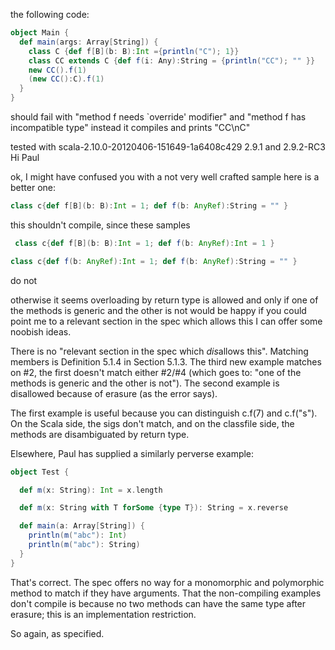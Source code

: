 the following code:
```scala
object Main {
  def main(args: Array[String]) {
    class C {def f[B](b: B):Int ={println("C"); 1}}
    class CC extends C {def f(i: Any):String = {println("CC"); "" }}
    new CC().f(1)
    (new CC():C).f(1)
  }
}
```
should fail with "method f needs `override' modifier" and "method f has incompatible type"
instead it compiles and prints "CC\nC"

tested with scala-2.10.0-20120406-151649-1a6408c429 2.9.1 and 2.9.2-RC3
Hi Paul

ok, I might have confused you with a not very well crafted sample
here is a better one:
```scala
class c{def f[B](b: B):Int = 1; def f(b: AnyRef):String = "" }
```
this shouldn't compile, since these samples
```scala
 class c{def f[B](b: B):Int = 1; def f(b: AnyRef):Int = 1 }
```
```scala
class c{def f(b: AnyRef):Int = 1; def f(b: AnyRef):String = "" }
```
do not

otherwise it seems overloading by return type is allowed and only if one of the methods is generic and the other is not
would be happy if you could point me to a relevant section in the spec which allows this
I can offer some noobish ideas.

There is no "relevant section in the spec which *dis*allows this".
Matching members is Definition 5.1.4 in Section 5.1.3.
The third new example matches on #2, the first doesn't match either #2/#4
(which goes to: "one of the methods is generic and the other is not").
The second example is disallowed because of erasure (as the error says).

The first example is useful because you can distinguish c.f(7) and c.f("s").
On the Scala side, the sigs don't match, and on the classfile side, the methods are
disambiguated by return type.

Elsewhere, Paul has supplied a similarly perverse example:

```scala
object Test {

  def m(x: String): Int = x.length

  def m(x: String with T forSome {type T}): String = x.reverse

  def main(a: Array[String]) {
    println(m("abc"): Int)
    println(m("abc"): String)
  }
}
```
That's correct.  The spec offers no way for a monomorphic and polymorphic method to match if they have arguments.  That the non-compiling examples don't compile is because no two methods can have the same type after erasure; this is an implementation restriction.

So again, as specified.
